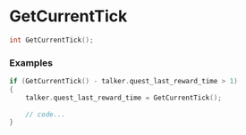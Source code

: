 # GetCurrentTick

```cpp - C++
int GetCurrentTick();
```

### Examples
```cpp - C++
if (GetCurrentTick() - talker.quest_last_reward_time > 1)
{
	talker.quest_last_reward_time = GetCurrentTick();
	
	// code...
}
```

